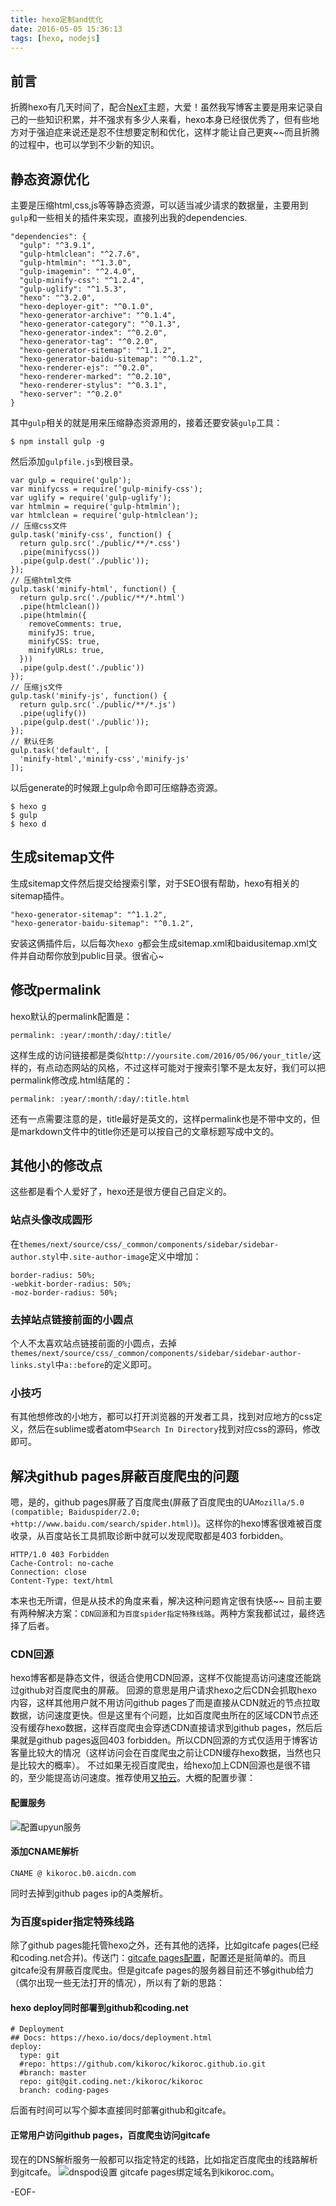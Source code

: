 ```yaml
---
title: hexo定制and优化
date: 2016-05-05 15:36:13
tags: [hexo, nodejs]
---
```


## 前言
折腾hexo有几天时间了，配合[NexT](https://github.com/iissnan/hexo-theme-next)主题，大爱！虽然我写博客主要是用来记录自己的一些知识积累，并不强求有多少人来看，hexo本身已经很优秀了，但有些地方对于强迫症来说还是忍不住想要定制和优化，这样才能让自己更爽~~而且折腾的过程中，也可以学到不少新的知识。

## 静态资源优化
主要是压缩html,css,js等等静态资源，可以适当减少请求的数据量，主要用到`gulp`和一些相关的插件来实现，直接列出我的dependencies.
```
"dependencies": {
  "gulp": "^3.9.1",
  "gulp-htmlclean": "^2.7.6",
  "gulp-htmlmin": "^1.3.0",
  "gulp-imagemin": "^2.4.0",
  "gulp-minify-css": "^1.2.4",
  "gulp-uglify": "^1.5.3",
  "hexo": "^3.2.0",
  "hexo-deployer-git": "^0.1.0",
  "hexo-generator-archive": "^0.1.4",
  "hexo-generator-category": "^0.1.3",
  "hexo-generator-index": "^0.2.0",
  "hexo-generator-tag": "^0.2.0",
  "hexo-generator-sitemap": "^1.1.2",
  "hexo-generator-baidu-sitemap": "^0.1.2",
  "hexo-renderer-ejs": "^0.2.0",
  "hexo-renderer-marked": "^0.2.10",
  "hexo-renderer-stylus": "^0.3.1",
  "hexo-server": "^0.2.0"
}
```
其中`gulp`相关的就是用来压缩静态资源用的，接着还要安装`gulp`工具：
<!--more-->
```
$ npm install gulp -g
```
然后添加`gulpfile.js`到根目录。
```
var gulp = require('gulp');
var minifycss = require('gulp-minify-css');
var uglify = require('gulp-uglify');
var htmlmin = require('gulp-htmlmin');
var htmlclean = require('gulp-htmlclean');
// 压缩css文件
gulp.task('minify-css', function() {
  return gulp.src('./public/**/*.css')
  .pipe(minifycss())
  .pipe(gulp.dest('./public'));
});
// 压缩html文件
gulp.task('minify-html', function() {
  return gulp.src('./public/**/*.html')
  .pipe(htmlclean())
  .pipe(htmlmin({
    removeComments: true,
    minifyJS: true,
    minifyCSS: true,
    minifyURLs: true,
  }))
  .pipe(gulp.dest('./public'))
});
// 压缩js文件
gulp.task('minify-js', function() {
  return gulp.src('./public/**/*.js')
  .pipe(uglify())
  .pipe(gulp.dest('./public'));
});
// 默认任务
gulp.task('default', [
  'minify-html','minify-css','minify-js'
]);

```
以后generate的时候跟上gulp命令即可压缩静态资源。
```
$ hexo g
$ gulp
$ hexo d
```

## 生成sitemap文件
生成sitemap文件然后提交给搜索引擎，对于SEO很有帮助，hexo有相关的sitemap插件。
```
"hexo-generator-sitemap": "^1.1.2",
"hexo-generator-baidu-sitemap": "^0.1.2",
```
安装这俩插件后，以后每次`hexo g`都会生成sitemap.xml和baidusitemap.xml文件并自动帮你放到public目录。很省心~

## 修改permalink
hexo默认的permalink配置是：
```
permalink: :year/:month/:day/:title/
```
这样生成的访问链接都是类似`http://yoursite.com/2016/05/06/your_title/`这样的，有点动态网站的风格，不过这样可能对于搜索引擎不是太友好，我们可以把permalink修改成.html结尾的：
```
permalink: :year/:month/:day/:title.html
```
还有一点需要注意的是，title最好是英文的，这样permalink也是不带中文的，但是markdown文件中的title你还是可以按自己的文章标题写成中文的。

## 其他小的修改点
这些都是看个人爱好了，hexo还是很方便自己自定义的。
### 站点头像改成圆形
在`themes/next/source/css/_common/components/sidebar/sidebar-author.styl`中`.site-author-image`定义中增加：
```
border-radius: 50%;
-webkit-border-radius: 50%;
-moz-border-radius: 50%;
```
### 去掉站点链接前面的小圆点
个人不太喜欢站点链接前面的小圆点，去掉`themes/next/source/css/_common/components/sidebar/sidebar-author-links.styl`中`a::before`的定义即可。

### 小技巧
有其他想修改的小地方，都可以打开浏览器的开发者工具，找到对应地方的css定义，然后在sublime或者atom中`Search In Directory`找到对应css的源码，修改即可。

## 解决github pages屏蔽百度爬虫的问题
嗯，是的，github pages屏蔽了百度爬虫(屏蔽了百度爬虫的UA`Mozilla/5.0 (compatible; Baiduspider/2.0; +http://www.baidu.com/search/spider.html)`)。这样你的hexo博客很难被百度收录，从百度站长工具抓取诊断中就可以发现爬取都是403 forbidden。
```
HTTP/1.0 403 Forbidden
Cache-Control: no-cache
Connection: close
Content-Type: text/html
```
本来也无所谓，但是从技术的角度来看，解决这种问题肯定很有快感~~
目前主要有两种解决方案：`CDN回源`和`为百度spider指定特殊线路`。两种方案我都试过，最终选择了后者。
### CDN回源
hexo博客都是静态文件，很适合使用CDN回源，这样不仅能提高访问速度还能跳过github对百度爬虫的屏蔽。
回源的意思是用户请求hexo之后CDN会抓取hexo内容，这样其他用户就不用访问github pages了而是直接从CDN就近的节点拉取数据，访问速度更快。但是这里有个问题，比如百度爬虫所在的区域CDN节点还没有缓存hexo数据，这样百度爬虫会穿透CDN直接请求到github pages，然后后果就是github pages返回403 forbidden。所以CDN回源的方式仅适用于博客访客量比较大的情况（这样访问会在百度爬虫之前让CDN缓存hexo数据，当然也只是比较大的概率）。
不过如果无视百度爬虫，给hexo加上CDN回源也是很不错的，至少能提高访问速度。推荐使用[又拍云](https://www.upyun.com/index.html)。大概的配置步骤：
#### 配置服务
![配置upyun服务](https://odxth7737.qnssl.com/upyun_cdn_1.png)
#### 添加CNAME解析
```
CNAME @ kikoroc.b0.aicdn.com
```
同时去掉到github pages ip的A类解析。
### 为百度spider指定特殊线路
除了github pages能托管hexo之外，还有其他的选择，比如gitcafe pages(已经和coding.net合并)。传送门：[gitcafe pages配置](https://coding.net/help/doc/pages/index.html)，配置还是挺简单的。而且gitcafe没有屏蔽百度爬虫。但是gitcafe pages的服务器目前还不够github给力（偶尔出现一些无法打开的情况），所以有了新的思路：
#### hexo deploy同时部署到github和coding.net
```
# Deployment
## Docs: https://hexo.io/docs/deployment.html
deploy:
  type: git
  #repo: https://github.com/kikoroc/kikoroc.github.io.git
  #branch: master
  repo: git@git.coding.net:/kikoroc/kikoroc
  branch: coding-pages
```
后面有时间可以写个脚本直接同时部署github和gitcafe。
#### 正常用户访问github pages，百度爬虫访问gitcafe
现在的DNS解析服务一般都可以指定特定的线路，比如指定百度爬虫的线路解析到gitcafe。
![dnspod设置](https://odxth7737.qnssl.com/dnspod1.png)
gitcafe pages绑定域名到kikoroc.com。

-EOF-
